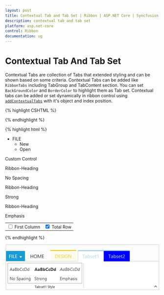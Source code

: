 ```yaml
---
layout: post
title: Contextual Tab and Tab Set | Ribbon | ASP.NET Core | Syncfusion
description: contextual tab and tab set
platform: asp.net-core
control: Ribbon
documentation: ug
---
```


# Contextual Tab And Tab Set

Contextual Tabs are collection of Tabs that extended styling and can be shown based on some criteria. Contextual Tabs can be added like `RibbonTabs` including TabGroup and TabContent section. You can set `BackGroundColor` and `BorderColor` to highlight them as Tab set. Contextual tabs can be added or set dynamically in ribbon control using [`addContextualTabs`](https://help.syncfusion.com/api/js/ejribbon#methods:addcontextualtabs) with it's object and index position.

{% highlight CSHTML %}

   <ej-ribbon id="defaultRibbon" width="500px">
        <e-application-tab type=Menu menu-item-id="ribbonmenu">
        </e-application-tab>
        <e-tabs>
            <e-tab id="home" text="HOME">
                <e-groups>
                    <e-group text="CustomControls" type="custom" content-id="Contents">
                    </e-group>
                </e-groups>
            </e-tab>
        </e-tabs>
        <e-contextual-tabs>
            <e-contextual-tab background-color="#FCFBEB" border-color="#F2CC1C">
                <e-tabs>
                    <e-tab id="Design" text="DESIGN">
                        <e-groups>
                            <e-group text="Table Style Options" type="custom" content-id="design">
                            </e-group>
                        </e-groups>
                    </e-tab>
                    </e-tabs>
                </e-contextual-tab>
                 <e-contextual-tab background-color="blue" border-color="lightblue">
                     <e-tabs>
                    <e-tab id="tabset1" text="Tabset1">
                        <e-groups>
                            <e-group text="Tabset1 Style" type="custom" content-id="headings">
                            </e-group>
                        </e-groups>
                    </e-tab>
                    <e-tab id="tabset2" text="Tabset2">
                        <e-groups>
                            <e-group text="Tabset2 Style">
                                <e-content>
                                    <e-contents>
                                        <e-defaults is-big="true" />
                                        <e-content-groups>
                                            <e-content-group id="uppercase" text="Upper Case">
                                                <e-button-settings content-type="ImageOnly" prefix-icon="e-icon e-ribbon e-uppercase">
                                                </e-button-settings>
                                            </e-content-group>
                                            <e-content-group id="lowercase" text="Lower Case">
                                                <e-button-settings content-type="ImageOnly" prefix-icon="e-icon e-ribbon e-lowercase">
                                                </e-button-settings>
                                            </e-content-group>
                                        </e-content-groups>
                                    </e-contents>
                                </e-content>
                            </e-group>
                        </e-groups>
                    </e-tab>
                </e-tabs>
             </e-contextual-tab>
        </e-contextual-tabs>
   </ej-ribbon>

{% endhighlight  %}

{% highlight html %}

  <ul id="ribbonmenu">
        <li>
            <a>FILE</a>
            <ul>
                <li><a>New</a></li>
                <li><a>Open</a></li>
            </ul>
        </li>
    </ul>
    <div id="Contents">Custom Control</div>
    <div id="headings" class="e-headings">
        <div>
            <p>Ribbon-Heading</p>
            <p>No Spacing</p>
        </div>
        <div>
            <p class="e-strong">Ribbon-Heading</p>
            <p>Strong</p>
        </div>
        <div>
            <p class="e-emphasis">Ribbon-Heading</p>
            <p>Emphasis</p>
        </div>
    </div>
    <table id="design" class="e-designtablestyle">
        <tr>
            <td>
                <input type="checkbox" id="Check2" />
                <label for="Check2">First Column</label>
            </td>
            <td>
                <input type="checkbox" id="check4" checked="checked" />
                <label for="check4">Total Row</label>
            </td>
        </tr>
    </table>
    
{% endhighlight  %}

![](Contextual-Tab-and-Tab-Set_images/Contextual-Tab-and-Tab-Set_img1.png)





